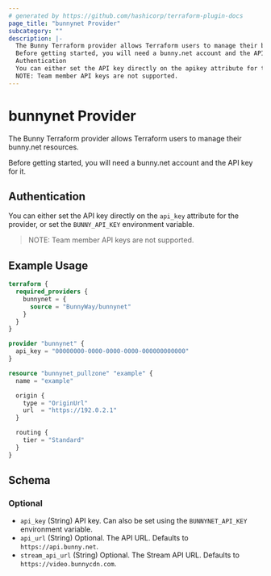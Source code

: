 ```yaml
---
# generated by https://github.com/hashicorp/terraform-plugin-docs
page_title: "bunnynet Provider"
subcategory: ""
description: |-
  The Bunny Terraform provider allows Terraform users to manage their bunny.net resources.
  Before getting started, you will need a bunny.net account and the API key for it.
  Authentication
  You can either set the API key directly on the apikey attribute for the provider, or set the BUNNYAPI_KEY environment variable.
  NOTE: Team member API keys are not supported.
---
```


# bunnynet Provider

The Bunny Terraform provider allows Terraform users to manage their bunny.net resources.

Before getting started, you will need a bunny.net account and the API key for it.

## Authentication

You can either set the API key directly on the <code>api_key</code> attribute for the provider, or set the <code>BUNNY_API_KEY</code> environment variable.

> NOTE: Team member API keys are not supported.

## Example Usage

```terraform
terraform {
  required_providers {
    bunnynet = {
      source = "BunnyWay/bunnynet"
    }
  }
}

provider "bunnynet" {
  api_key = "00000000-0000-0000-0000-000000000000"
}

resource "bunnynet_pullzone" "example" {
  name = "example"

  origin {
    type = "OriginUrl"
    url  = "https://192.0.2.1"
  }

  routing {
    tier = "Standard"
  }
}
```

<!-- schema generated by tfplugindocs -->
## Schema

### Optional

- `api_key` (String) API key. Can also be set using the `BUNNYNET_API_KEY` environment variable.
- `api_url` (String) Optional. The API URL. Defaults to `https://api.bunny.net`.
- `stream_api_url` (String) Optional. The Stream API URL. Defaults to `https://video.bunnycdn.com`.
